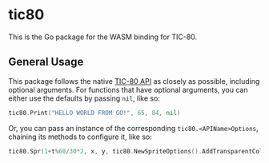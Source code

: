 # tic80

This is the Go package for the WASM binding for TIC-80.

## General Usage

This package follows the native [TIC-80 API](https://github.com/nesbox/TIC-80/wiki/API) as closely as possible, including optional arguments.
For functions that have optional arguments, you can either use the defaults by passing `nil`, like so:

```go
tic80.Print("HELLO WORLD FROM GO!", 65, 84, nil)
```

Or, you can pass an instance of the corresponding `tic80.<APIName>Options`, chaining its methods to configure it, like so:

```go
tic80.Spr(1+t%60/30*2, x, y, tic80.NewSpriteOptions().AddTransparentColor(14).SetScale(3).SetSize(2, 2))
```